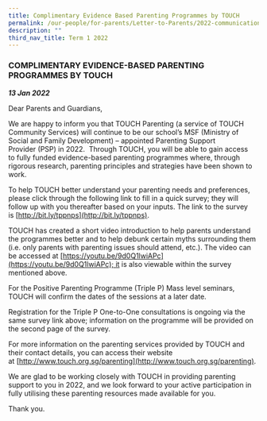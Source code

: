 ```yaml
---
title: Complimentary Evidence Based Parenting Programmes by TOUCH
permalink: /our-people/for-parents/Letter-to-Parents/2022-communications/Term-1-2022/13Jan2022
description: ""
third_nav_title: Term 1 2022
---
```

### COMPLIMENTARY EVIDENCE-BASED PARENTING PROGRAMMES BY TOUCH
***13 Jan 2022***

Dear Parents and Guardians,

We are happy to inform you that TOUCH Parenting (a service of TOUCH Community Services) will continue to be our school’s MSF (Ministry of Social and Family Development) – appointed Parenting Support Provider (PSP) in 2022.  Through TOUCH, you will be able to gain access to fully funded evidence-based parenting programmes where, through rigorous research, parenting principles and strategies have been shown to work.

To help TOUCH better understand your parenting needs and preferences, please click through the following link to fill in a quick survey; they will follow up with you thereafter based on your inputs. The link to the survey is [http://bit.ly/tppnps](http://bit.ly/tppnps).

TOUCH has created a short video introduction to help parents understand the programmes better and to help debunk certain myths surrounding them (i.e. only parents with parenting issues should attend, etc.). The video can be accessed at [https://youtu.be/9d0Q1lwiAPc](https://youtu.be/9d0Q1lwiAPc); it is also viewable within the survey mentioned above.

For the Positive Parenting Programme (Triple P) Mass level seminars, TOUCH will confirm the dates of the sessions at a later date.

Registration for the Triple P One-to-One consultations is ongoing via the same survey link above; information on the programme will be provided on the second page of the survey.

For more information on the parenting services provided by TOUCH and their contact details, you can access their website at [http://www.touch.org.sg/parenting](http://www.touch.org.sg/parenting).

We are glad to be working closely with TOUCH in providing parenting support to you in 2022, and we look forward to your active participation in fully utilising these parenting resources made available for you.

Thank you.